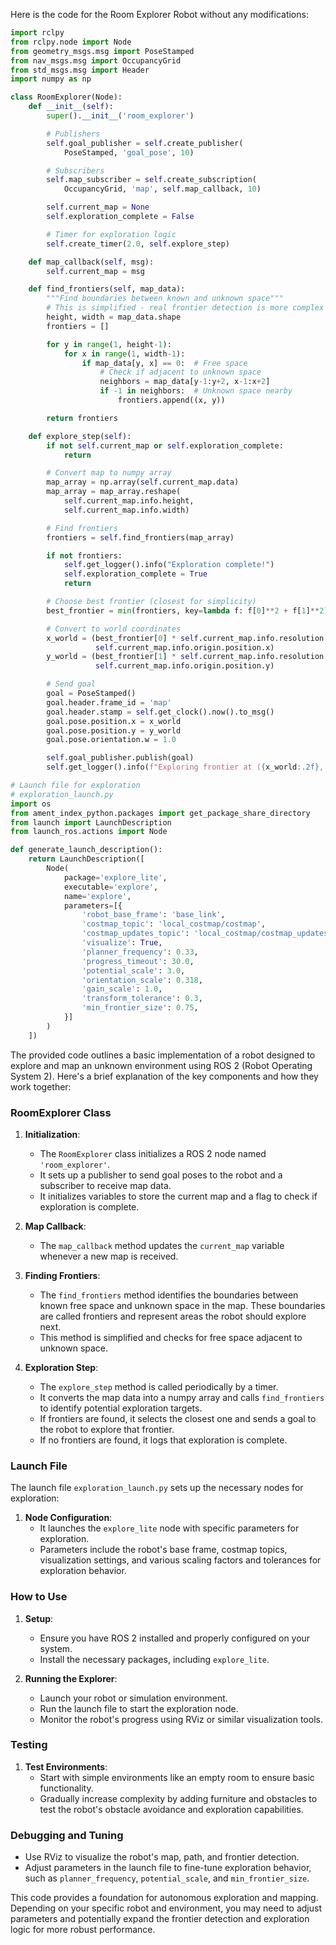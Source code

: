 Here is the code for the Room Explorer Robot without any modifications:

```python
import rclpy
from rclpy.node import Node
from geometry_msgs.msg import PoseStamped
from nav_msgs.msg import OccupancyGrid
from std_msgs.msg import Header
import numpy as np

class RoomExplorer(Node):
    def __init__(self):
        super().__init__('room_explorer')

        # Publishers
        self.goal_publisher = self.create_publisher(
            PoseStamped, 'goal_pose', 10)

        # Subscribers
        self.map_subscriber = self.create_subscription(
            OccupancyGrid, 'map', self.map_callback, 10)

        self.current_map = None
        self.exploration_complete = False

        # Timer for exploration logic
        self.create_timer(2.0, self.explore_step)

    def map_callback(self, msg):
        self.current_map = msg

    def find_frontiers(self, map_data):
        """Find boundaries between known and unknown space"""
        # This is simplified - real frontier detection is more complex
        height, width = map_data.shape
        frontiers = []

        for y in range(1, height-1):
            for x in range(1, width-1):
                if map_data[y, x] == 0:  # Free space
                    # Check if adjacent to unknown space
                    neighbors = map_data[y-1:y+2, x-1:x+2]
                    if -1 in neighbors:  # Unknown space nearby
                        frontiers.append((x, y))

        return frontiers

    def explore_step(self):
        if not self.current_map or self.exploration_complete:
            return

        # Convert map to numpy array
        map_array = np.array(self.current_map.data)
        map_array = map_array.reshape(
            self.current_map.info.height,
            self.current_map.info.width)

        # Find frontiers
        frontiers = self.find_frontiers(map_array)

        if not frontiers:
            self.get_logger().info("Exploration complete!")
            self.exploration_complete = True
            return

        # Choose best frontier (closest for simplicity)
        best_frontier = min(frontiers, key=lambda f: f[0]**2 + f[1]**2)

        # Convert to world coordinates
        x_world = (best_frontier[0] * self.current_map.info.resolution +
                   self.current_map.info.origin.position.x)
        y_world = (best_frontier[1] * self.current_map.info.resolution +
                   self.current_map.info.origin.position.y)

        # Send goal
        goal = PoseStamped()
        goal.header.frame_id = 'map'
        goal.header.stamp = self.get_clock().now().to_msg()
        goal.pose.position.x = x_world
        goal.pose.position.y = y_world
        goal.pose.orientation.w = 1.0

        self.goal_publisher.publish(goal)
        self.get_logger().info(f"Exploring frontier at ({x_world:.2f}, {y_world:.2f})")

# Launch file for exploration
# exploration_launch.py
import os
from ament_index_python.packages import get_package_share_directory
from launch import LaunchDescription
from launch_ros.actions import Node

def generate_launch_description():
    return LaunchDescription([
        Node(
            package='explore_lite',
            executable='explore',
            name='explore',
            parameters=[{
                'robot_base_frame': 'base_link',
                'costmap_topic': 'local_costmap/costmap',
                'costmap_updates_topic': 'local_costmap/costmap_updates',
                'visualize': True,
                'planner_frequency': 0.33,
                'progress_timeout': 30.0,
                'potential_scale': 3.0,
                'orientation_scale': 0.318,
                'gain_scale': 1.0,
                'transform_tolerance': 0.3,
                'min_frontier_size': 0.75,
            }]
        )
    ])
```
The provided code outlines a basic implementation of a robot designed to explore and map an unknown environment using ROS 2 (Robot Operating System 2). Here's a brief explanation of the key components and how they work together:

### RoomExplorer Class

1. **Initialization**:
   - The `RoomExplorer` class initializes a ROS 2 node named `'room_explorer'`.
   - It sets up a publisher to send goal poses to the robot and a subscriber to receive map data.
   - It initializes variables to store the current map and a flag to check if exploration is complete.

2. **Map Callback**:
   - The `map_callback` method updates the `current_map` variable whenever a new map is received.

3. **Finding Frontiers**:
   - The `find_frontiers` method identifies the boundaries between known free space and unknown space in the map. These boundaries are called frontiers and represent areas the robot should explore next.
   - This method is simplified and checks for free space adjacent to unknown space.

4. **Exploration Step**:
   - The `explore_step` method is called periodically by a timer.
   - It converts the map data into a numpy array and calls `find_frontiers` to identify potential exploration targets.
   - If frontiers are found, it selects the closest one and sends a goal to the robot to explore that frontier.
   - If no frontiers are found, it logs that exploration is complete.

### Launch File

The launch file `exploration_launch.py` sets up the necessary nodes for exploration:

1. **Node Configuration**:
   - It launches the `explore_lite` node with specific parameters for exploration.
   - Parameters include the robot's base frame, costmap topics, visualization settings, and various scaling factors and tolerances for exploration behavior.

### How to Use

1. **Setup**:
   - Ensure you have ROS 2 installed and properly configured on your system.
   - Install the necessary packages, including `explore_lite`.

2. **Running the Explorer**:
   - Launch your robot or simulation environment.
   - Run the launch file to start the exploration node.
   - Monitor the robot's progress using RViz or similar visualization tools.

### Testing

1. **Test Environments**:
   - Start with simple environments like an empty room to ensure basic functionality.
   - Gradually increase complexity by adding furniture and obstacles to test the robot's obstacle avoidance and exploration capabilities.

### Debugging and Tuning

- Use RViz to visualize the robot's map, path, and frontier detection.
- Adjust parameters in the launch file to fine-tune exploration behavior, such as `planner_frequency`, `potential_scale`, and `min_frontier_size`.

This code provides a foundation for autonomous exploration and mapping. Depending on your specific robot and environment, you may need to adjust parameters and potentially expand the frontier detection and exploration logic for more robust performance.